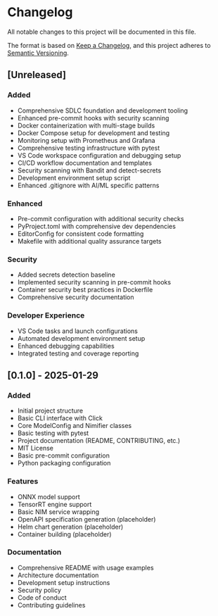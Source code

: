 # Changelog

All notable changes to this project will be documented in this file.

The format is based on [Keep a Changelog](https://keepachangelog.com/en/1.0.0/),
and this project adheres to [Semantic Versioning](https://semver.org/spec/v2.0.0.html).

## [Unreleased]

### Added
- Comprehensive SDLC foundation and development tooling
- Enhanced pre-commit hooks with security scanning
- Docker containerization with multi-stage builds
- Docker Compose setup for development and testing
- Monitoring setup with Prometheus and Grafana
- Comprehensive testing infrastructure with pytest
- VS Code workspace configuration and debugging setup
- CI/CD workflow documentation and templates
- Security scanning with Bandit and detect-secrets
- Development environment setup script
- Enhanced .gitignore with AI/ML specific patterns

### Enhanced
- Pre-commit configuration with additional security checks
- PyProject.toml with comprehensive dev dependencies
- EditorConfig for consistent code formatting
- Makefile with additional quality assurance targets

### Security
- Added secrets detection baseline
- Implemented security scanning in pre-commit hooks
- Container security best practices in Dockerfile
- Comprehensive security documentation

### Developer Experience
- VS Code tasks and launch configurations
- Automated development environment setup
- Enhanced debugging capabilities
- Integrated testing and coverage reporting

## [0.1.0] - 2025-01-29

### Added
- Initial project structure
- Basic CLI interface with Click
- Core ModelConfig and Nimifier classes
- Basic testing with pytest
- Project documentation (README, CONTRIBUTING, etc.)
- MIT License
- Basic pre-commit configuration
- Python packaging configuration

### Features
- ONNX model support
- TensorRT engine support
- Basic NIM service wrapping
- OpenAPI specification generation (placeholder)
- Helm chart generation (placeholder)
- Container building (placeholder)

### Documentation
- Comprehensive README with usage examples
- Architecture documentation
- Development setup instructions
- Security policy
- Code of conduct
- Contributing guidelines
